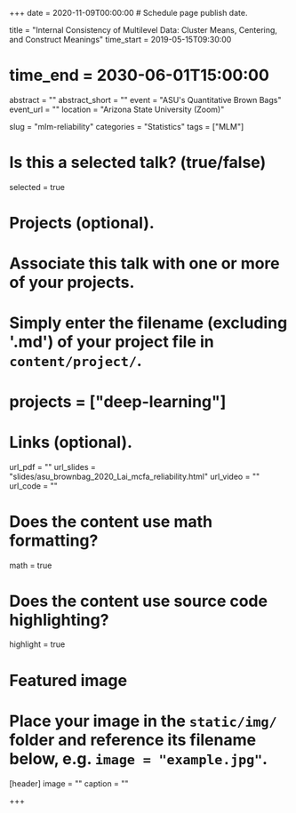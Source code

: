 +++
date = 2020-11-09T00:00:00  # Schedule page publish date.

title = "Internal Consistency of Multilevel Data: Cluster Means, Centering, and Construct Meanings"
time_start = 2019-05-15T09:30:00
# time_end = 2030-06-01T15:00:00
abstract = ""
abstract_short = ""
event = "ASU's Quantitative Brown Bags"
event_url = ""
location = "Arizona State University (Zoom)"

slug = "mlm-reliability"
categories = "Statistics"
tags = ["MLM"]

# Is this a selected talk? (true/false)
selected = true

# Projects (optional).
#   Associate this talk with one or more of your projects.
#   Simply enter the filename (excluding '.md') of your project file in `content/project/`.
# projects = ["deep-learning"]

# Links (optional).
url_pdf = ""
url_slides = "slides/asu_brownbag_2020_Lai_mcfa_reliability.html"
url_video = ""
url_code = ""

# Does the content use math formatting?
math = true

# Does the content use source code highlighting?
highlight = true

# Featured image
# Place your image in the `static/img/` folder and reference its filename below, e.g. `image = "example.jpg"`.
[header]
image = ""
caption = ""

+++
